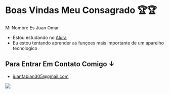 # Boas Vindas Meu Consagrado 🏆🏆

Mi Nombre Es Juan Omar 

- Estou estudando no [Alura](https://www.alura.com.br)
- Eu estou tentando aprender as funçoes mais importante de um aparelho tecnologico

## Para Entrar Em Contato Comigo ↓

- juanfabian305@gmail.com

![](https://media.tenor.com/L-vUDtAODvoAAAAM/military-solider.gif)
